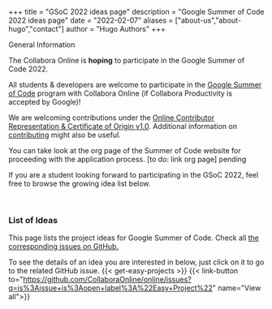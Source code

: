 +++
title = "GSoC 2022 ideas page"
description = "Google Summer of Code 2022 ideas page"
date = "2022-02-07"
aliases = ["about-us","about-hugo","contact"]
author = "Hugo Authors"
+++
<div class="card" id="general-information">
  <div class="card-body">
    <p class="badge badge-pill badge-primary bg-dark">General Information</p>
    <p>
      The Collabora Online is <b>hoping</b> to participate in the Google Summer of Code 2022.
    </p>
    <p>
      All students & developers are welcome to participate in the <a href="https://summerofcode.withgoogle.com/">Google Summer of Code</a> program with Collabora Online (if Collabora Productivity is accepted by Google)!
    </p>
    <p>
      We are welcoming contributions under the <a href="https://github.com/CollaboraOnline/online/blob/master/README.CONTRIBUTING.md">Online Contributor Representation & Certificate of Origin v1.0</a>. Additional information on <a href="https://github.com/CollaboraOnline/online/blob/master/CONTRIBUTING.md">contributing</a> might also be useful.
    </p>
    <p>
      You can take look at the org page of the Summer of Code website for proceeding with the application process. [to do: link org page] pending
    </p>
    <p>
      If you are a student looking forward to participating in the GSoC 2022, feel free to browse the growing idea list below.
    </p>
  </div>
</div>
<br>

### List of Ideas

This page lists the project ideas for Google Summer of Code. Check all [the corresponding issues on GitHub.](https://github.com/CollaboraOnline/online/issues?q=is%3Aissue+is%3Aopen+label%3A%22Easy+Project%22)

To see the details of an idea you are interested in below, just click on it to go to the related GitHub issue.
{{< get-easy-projects >}}
{{< link-button to="https://github.com/CollaboraOnline/online/issues?q=is%3Aissue+is%3Aopen+label%3A%22Easy+Project%22" name="View all">}}
